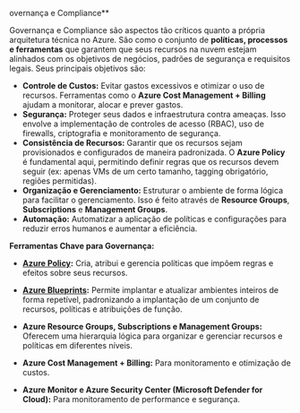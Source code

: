 overnança e Compliance** 

Governança e Compliance são aspectos tão críticos quanto a própria arquitetura técnica no Azure. São como o conjunto de **políticas, processos e ferramentas** que garantem que seus recursos na nuvem estejam alinhados com os objetivos de negócios, padrões de segurança e requisitos legais. Seus principais objetivos são:

- **Controle de Custos:** Evitar gastos excessivos e otimizar o uso de recursos. Ferramentas como o **Azure Cost Management + Billing** ajudam a monitorar, alocar e prever gastos.
- **Segurança:** Proteger seus dados e infraestrutura contra ameaças. Isso envolve a implementação de controles de acesso (RBAC), uso de firewalls, criptografia e monitoramento de segurança.
- **Consistência de Recursos:** Garantir que os recursos sejam provisionados e configurados de maneira padronizada. O **Azure Policy** é fundamental aqui, permitindo definir regras que os recursos devem seguir (ex: apenas VMs de um certo tamanho, tagging obrigatório, regiões permitidas).
- **Organização e Gerenciamento:** Estruturar o ambiente de forma lógica para facilitar o gerenciamento. Isso é feito através de **Resource Groups**, **Subscriptions** e **Management Groups**.
- **Automação:** Automatizar a aplicação de políticas e configurações para reduzir erros humanos e aumentar a eficiência.

**Ferramentas Chave para Governança:**

- **[Azure Policy](<AzurePolicy.md>):** Cria, atribui e gerencia políticas que impõem regras e efeitos sobre seus recursos.

- **[Azure Blueprints](<AzureBlueprints.md>):** Permite implantar e atualizar ambientes inteiros de forma repetível, padronizando a implantação de um conjunto de recursos, políticas e atribuições de função.
- **Azure Resource Groups, Subscriptions e Management Groups:** Oferecem uma hierarquia lógica para organizar e gerenciar recursos e políticas em diferentes níveis.
- **Azure Cost Management + Billing:** Para monitoramento e otimização de custos.
- **Azure Monitor e Azure Security Center (Microsoft Defender for Cloud):** Para monitoramento de performance e segurança.